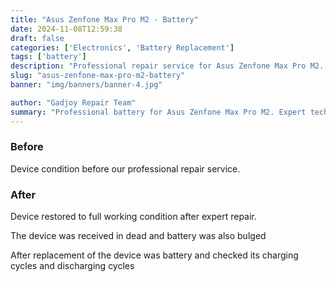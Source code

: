 ```yaml
---
title: "Asus Zenfone Max Pro M2 - Battery"
date: 2024-11-08T12:59:38
draft: false
categories: ['Electronics', 'Battery Replacement']
tags: ['battery']
description: "Professional repair service for Asus Zenfone Max Pro M2. Expert diagnosis and quality repairs in Bangalore."
slug: "asus-zenfone-max-pro-m2-battery"
banner: "img/banners/banner-4.jpg"

author: "Gadjoy Repair Team"
summary: "Professional battery for Asus Zenfone Max Pro M2. Expert technicians, quality parts, warranty included."
---
```


### Before

Device condition before our professional repair service.

### After

Device restored to full working condition after expert repair.

The device was received in dead and battery was also bulged

After replacement of the device was battery and checked its charging cycles and discharging cycles